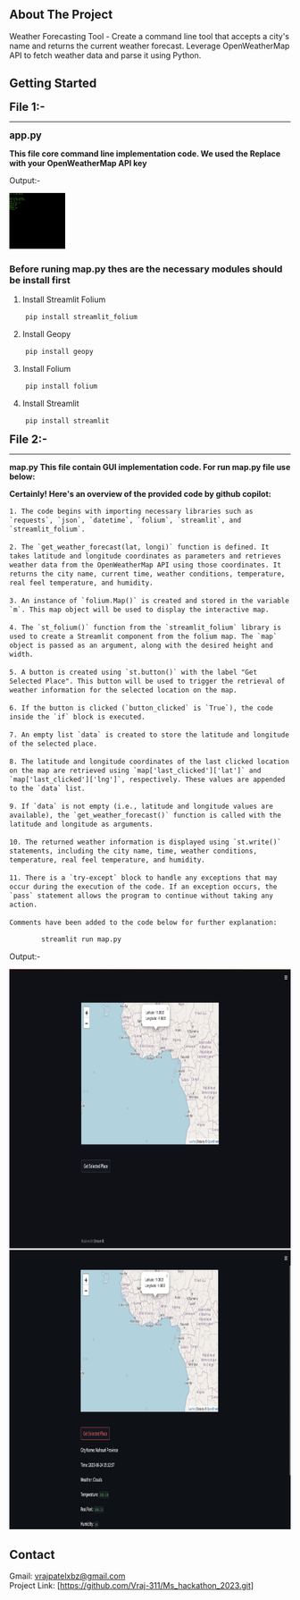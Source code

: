 
<!-- ABOUT THE PROJECT -->
## About The Project

Weather Forecasting Tool - Create a command line tool that accepts a city's name and returns the current weather forecast. Leverage OpenWeatherMap API to fetch weather data and parse it using Python.



<!-- GETTING STARTED -->
## Getting Started

<b style="font-size:20px;">File 1:-</b> <hr>
        <b style="font-size:17px;">app.py</b>
       <b> <p> This file core command line implementation code.
        We used the Replace with your OpenWeatherMap API key</p></b>

        
        

        


Output:-

<img src="images/ss_app.png"  width="100" height="100">

### Before runing map.py thes are the necessary modules should be install first

1. Install Streamlit Folium
```sh
    pip install streamlit_folium
```
2. Install Geopy
```sh
    pip install geopy
```
3. Install Folium
```sh
    pip install folium
```  
   
4. Install Streamlit
```sh
    pip install streamlit
```

<b style="font-size:20px;">File 2:-</b>
<hr><b> map.py
             This file contain GUI implementation code.  
    For run map.py file use below:</b>

<p> 
    
   <b> Certainly! Here's an overview of the provided code by github copilot:</b>

    1. The code begins with importing necessary libraries such as `requests`, `json`, `datetime`, `folium`, `streamlit`, and `streamlit_folium`.

    2. The `get_weather_forecast(lat, longi)` function is defined. It takes latitude and longitude coordinates as parameters and retrieves weather data from the OpenWeatherMap API using those coordinates. It returns the city name, current time, weather conditions, temperature, real feel temperature, and humidity.

    3. An instance of `folium.Map()` is created and stored in the variable `m`. This map object will be used to display the interactive map.

    4. The `st_folium()` function from the `streamlit_folium` library is used to create a Streamlit component from the folium map. The `map` object is passed as an argument, along with the desired height and width.

    5. A button is created using `st.button()` with the label "Get Selected Place". This button will be used to trigger the retrieval of weather information for the selected location on the map.

    6. If the button is clicked (`button_clicked` is `True`), the code inside the `if` block is executed.

    7. An empty list `data` is created to store the latitude and longitude of the selected place.

    8. The latitude and longitude coordinates of the last clicked location on the map are retrieved using `map['last_clicked']['lat']` and `map['last_clicked']['lng']`, respectively. These values are appended to the `data` list.

    9. If `data` is not empty (i.e., latitude and longitude values are available), the `get_weather_forecast()` function is called with the latitude and longitude as arguments.

    10. The returned weather information is displayed using `st.write()` statements, including the city name, time, weather conditions, temperature, real feel temperature, and humidity.

    11. There is a `try-except` block to handle any exceptions that may occur during the execution of the code. If an exception occurs, the `pass` statement allows the program to continue without taking any action.

    Comments have been added to the code below for further explanation:


</p>

```sh
        streamlit run map.py
```

Output:-

<img src="images/Screenshot%202023-06-24%20at%203.14.05%20PM.png"  width="800" height="500">
<img src="images/Screenshot%202023-06-24%20at%203.14.33%20PM.png"  width="800" height="500">




<!-- CONTACT -->
## Contact

Gmail: vrajpatelxbz@gmail.com
<br>
Project Link: [https://github.com/Vraj-311/Ms_hackathon_2023.git]

